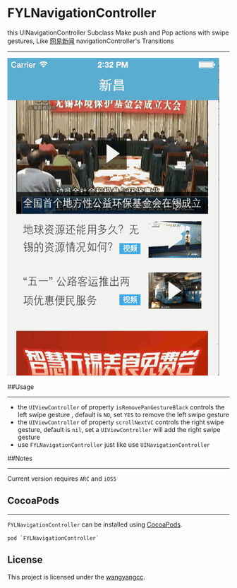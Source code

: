FYLNavigationController
=======================

this UINavigationController Subclass Make push and Pop actions with swipe gestures, Like [网易新闻](https://itunes.apple.com/cn/app/wang-yi-xin-wen/id425349261?mt=8) 
navigationController's Transitions
***
![Mou icon](https://github.com/wangyangcc/FYLNavigationController/blob/master/FYLNavigationController.gif)

##Usage
***
* the `UIViewController` of property `isRemovePanGestureBlack` controls the left swipe gesture
, default is `NO`, set `YES` to remove the left swipe gesture
* the `UIViewController` of property `scrollNextVC` controls the right swipe gesture, default is `nil`, set a `UIViewController` will add the right swipe gesture
* use `FYLNavigationController` just like use `UINavigationController` 

##Notes
*** 
 Current version requires `ARC` and `iOS5`

## CocoaPods
***
 `FYLNavigationController` can be installed using [CocoaPods](CocoaPods).
 
 ```
 pod `FYLNavigationController`
 ```
License
-------

This project is licensed under the [wangyangcc](LICENSE).




